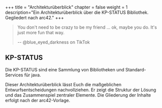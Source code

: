 +++
title = "Architekturüberblick"
chapter = false
weight = 1
description="Ein Architekturüberblick über die KP-STATUS Bibliothek. Gegliedert nach arc42."
+++

> You don't need to be crazy to be my friend ... ok, maybe you do. It's just more fun that way.
>
> -- @blue_eyed_darkness on TikTok

## KP-STATUS

Die KP-STATUS sind eine Sammlung von Bibliotheken und Standard-Services für java.

Dieser Architekturüberblick lässt Euch die maßgeblichen Entwurfsentscheidungen nachvollziehen.
Er zeigt die Struktur der Lösung und das Zusammenspiel zentraler Elemente.
Die Gliederung der Inhalte erfolgt nach der arc42-Vorlage.
